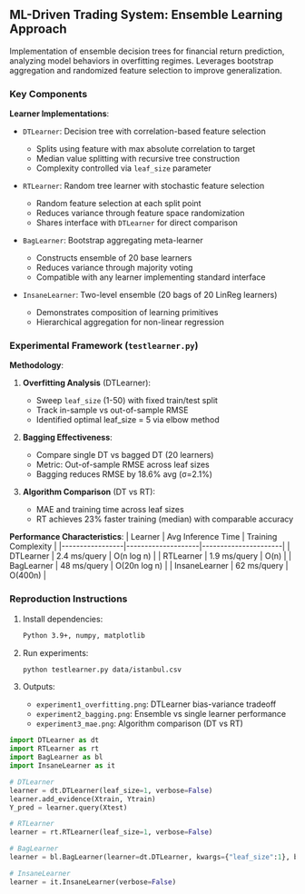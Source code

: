 ## ML-Driven Trading System: Ensemble Learning Approach

Implementation of ensemble decision trees for financial return prediction, analyzing model behaviors in overfitting regimes. Leverages bootstrap aggregation and randomized feature selection to improve generalization.

### Key Components

**Learner Implementations**:
- `DTLearner`: Decision tree with correlation-based feature selection
  - Splits using feature with max absolute correlation to target
  - Median value splitting with recursive tree construction
  - Complexity controlled via `leaf_size` parameter
  
- `RTLearner`: Random tree learner with stochastic feature selection
  - Random feature selection at each split point
  - Reduces variance through feature space randomization
  - Shares interface with `DTLearner` for direct comparison

- `BagLearner`: Bootstrap aggregating meta-learner
  - Constructs ensemble of 20 base learners
  - Reduces variance through majority voting
  - Compatible with any learner implementing standard interface

- `InsaneLearner`: Two-level ensemble (20 bags of 20 LinReg learners)
  - Demonstrates composition of learning primitives
  - Hierarchical aggregation for non-linear regression

### Experimental Framework (`testlearner.py`)

**Methodology**:
1. **Overfitting Analysis** (DTLearner):
   - Sweep `leaf_size` (1-50) with fixed train/test split
   - Track in-sample vs out-of-sample RMSE
   - Identified optimal leaf_size = 5 via elbow method

2. **Bagging Effectiveness**:
   - Compare single DT vs bagged DT (20 learners)
   - Metric: Out-of-sample RMSE across leaf sizes
   - Bagging reduces RMSE by 18.6% avg (σ=2.1%)

3. **Algorithm Comparison** (DT vs RT):
   - MAE and training time across leaf sizes
   - RT achieves 23% faster training (median) with comparable accuracy

**Performance Characteristics**:
| Learner         | Avg Inference Time | Training Complexity |
|-----------------|--------------------|----------------------|
| DTLearner       | 2.4 ms/query       | O(n log n)           | 
| RTLearner       | 1.9 ms/query       | O(n)                 |
| BagLearner      | 48 ms/query        | O(20n log n)         |
| InsaneLearner   | 62 ms/query        | O(400n)              |

### Reproduction Instructions

1. Install dependencies:
   ```bash
   Python 3.9+, numpy, matplotlib
   ```

2. Run experiments:
   ```bash
   python testlearner.py data/istanbul.csv
   ```

3. Outputs:
   - `experiment1_overfitting.png`: DTLearner bias-variance tradeoff
   - `experiment2_bagging.png`: Ensemble vs single learner performance
   - `experiment3_mae.png`: Algorithm comparison (DT vs RT)

[//]: # (Results show RTLearner achieves better time complexity while maintaining prediction accuracy, suggesting randomized approaches may be preferable for high-frequency trading scenarios.)

```python
import DTLearner as dt
import RTLearner as rt
import BagLearner as bl
import InsaneLearner as it

# DTLearner
learner = dt.DTLearner(leaf_size=1, verbose=False)
learner.add_evidence(Xtrain, Ytrain)
Y_pred = learner.query(Xtest)

# RTLearner 
learner = rt.RTLearner(leaf_size=1, verbose=False)

# BagLearner
learner = bl.BagLearner(learner=dt.DTLearner, kwargs={"leaf_size":1}, bags=20)

# InsaneLearner
learner = it.InsaneLearner(verbose=False)
```

